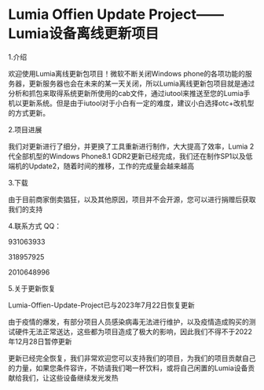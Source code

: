 # Lumia Offien Update Project——Lumia设备离线更新项目

   
1.介绍

欢迎使用Lumia离线更新包项目！微软不断关闭Windows phone的各项功能的服务器，更新服务器也会在未来的某一天关闭，所以Lumia离线更新包项目就是通过分析和抓包来取得系统更新所使用的cab文件，通过iutool来推送至您的Lumia手机以更新系统。但是由于iutool对于小白有一定的难度，建议小白选择otc+改机型的方式更新。

2.项目进展

我们对更新进行了细分，并更换了工具重新进行制作，大大提高了效率，Lumia 2代全部机型的Windows Phone8.1 GDR2更新已经完成，我们还在制作SP1以及低端机的Update2，随着时间的推移，工作的完成量会越来越高

3.下载

由于目前商家倒卖猖狂，以及其他原因，项目并不会开源，您可以进行捐赠后获取我们的支持

4.联系方式
QQ：

931063933

318957925

2010648996

5.关于更新恢复

Lumia-Offien-Update-Project已与2023年7月22日恢复更新

由于疫情的爆发，有部分项目人员感染病毒无法进行维护，以及疫情造成购买的测试硬件无法正常送达，这些都为项目造成了极大的影响，因此我们不得不于2022年12月28日暂停更新

更新已经完全恢复，我们非常欢迎您可以支持我们的项目，为我们的项目贡献自己的力量，如果您条件容许，不妨请我们喝一杯饮料，或将自己闲置的Lumia设备贡献给我们，让这些设备继续发光发热

